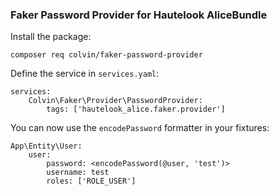 ### Faker Password Provider for Hautelook AliceBundle

Install the package:

`composer req colvin/faker-password-provider`

Define the service in `services.yaml`:

```
services:
    Colvin\Faker\Provider\PasswordProvider:
        tags: ['hautelook_alice.faker.provider']
```

You can now use the `encodePassword` formatter in your fixtures:

```
App\Entity\User:
    user:
        password: <encodePassword(@user, 'test')>
        username: test
        roles: ['ROLE_USER']
``` 